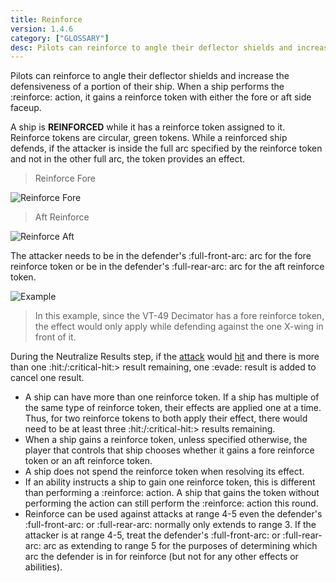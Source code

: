 ```yaml
---
title: Reinforce
version: 1.4.6
category: ["GLOSSARY"]
desc: Pilots can reinforce to angle their deflector shields and increase the defensiveness of a portion of their ship.
---
```


Pilots can reinforce to angle their deflector shields and increase the defensiveness of a portion of their ship. When a ship performs the :reinforce: action, it gains a reinforce token with either the fore or aft side faceup.

A ship is **REINFORCED** while it has a reinforce token assigned to it. Reinforce tokens are circular, green tokens. While a reinforced ship defends, if the attacker is inside the full arc specified by the reinforce token and not in the other full arc, the token provides an effect.

> Reinforce Fore

![Reinforce Fore](Reinforce_Fore_Token.webp)

> Aft Reinforce

![Reinforce Aft](Reinforce_Aft_token.webp)

The attacker needs to be in the defender's :full-front-arc: arc for the fore reinforce token or be in the defender's :full-rear-arc: arc for the aft reinforce token.

![Example](Reinforce_Example.webp)

> In this example, since the VT-49 Decimator has a fore reinforce token, the effect would only apply while defending against the one X-wing in front of it.

During the Neutralize Results step, if the [attack](/rules/Attack) would [hit](/rules/Hit) and there is more
than one :hit:/:critical-hit:> result remaining, one :evade: result is added to cancel one result.

- A ship can have more than one reinforce token. If a ship has multiple of the same type of reinforce token, their effects are applied one at a time. Thus, for two reinforce tokens to both apply their effect, there would need to be at least three :hit:/:critical-hit:> results remaining.
- When a ship gains a reinforce token, unless specified otherwise, the player that controls that ship chooses whether it gains a fore reinforce token or an aft reinforce token.
- A ship does not spend the reinforce token when resolving its effect.
- If an ability instructs a ship to gain one reinforce token, this is different than performing a :reinforce: action. A ship that gains the token without performing the action can still perform the :reinforce: action this round.
- Reinforce can be used against attacks at range 4-5 even the defender's :full-front-arc: or :full-rear-arc: normally only extends to range 3. If the attacker is at range 4-5, treat the defender's :full-front-arc: or :full-rear-arc: arc as extending to range 5 for the purposes of determining which arc the defender is in for reinforce (but not for any other effects or abilities).
